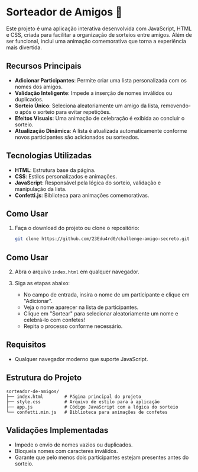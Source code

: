 # Sorteador de Amigos 🎉

Este projeto é uma aplicação interativa desenvolvida com JavaScript, HTML e CSS, criada para facilitar a organização de sorteios entre amigos. Além de ser funcional, inclui uma animação comemorativa que torna a experiência mais divertida.

## Recursos Principais

- **Adicionar Participantes**: Permite criar uma lista personalizada com os nomes dos amigos.
- **Validação Inteligente**: Impede a inserção de nomes inválidos ou duplicados.
- **Sorteio Único**: Seleciona aleatoriamente um amigo da lista, removendo-o após o sorteio para evitar repetições.
- **Efeitos Visuais**: Uma animação de celebração é exibida ao concluir o sorteio.
- **Atualização Dinâmica**: A lista é atualizada automaticamente conforme novos participantes são adicionados ou sorteados.

## Tecnologias Utilizadas

- **HTML**: Estrutura base da página.
- **CSS**: Estilos personalizados e animações.
- **JavaScript**: Responsável pela lógica do sorteio, validação e manipulação da lista.
- **Confetti.js**: Biblioteca para animações comemorativas.

## Como Usar

1. Faça o download do projeto ou clone o repositório:
   ```bash
   git clone https://github.com/23Edu4rd0/challenge-amigo-secreto.git
## Como Usar

2. Abra o arquivo `index.html` em qualquer navegador.

3. Siga as etapas abaixo:
   - No campo de entrada, insira o nome de um participante e clique em "Adicionar".
   - Veja o nome aparecer na lista de participantes.
   - Clique em "Sortear" para selecionar aleatoriamente um nome e celebrá-lo com confetes!
   - Repita o processo conforme necessário.

## Requisitos

- Qualquer navegador moderno que suporte JavaScript.

## Estrutura do Projeto

```plaintext
sorteador-de-amigos/
├── index.html        # Página principal do projeto
├── style.css         # Arquivo de estilo para a aplicação
├── app.js            # Código JavaScript com a lógica do sorteio
└── confetti.min.js   # Biblioteca para animações de confetes
```
## Validações Implementadas

- Impede o envio de nomes vazios ou duplicados.
- Bloqueia nomes com caracteres inválidos.
- Garante que pelo menos dois participantes estejam presentes antes do sorteio.



